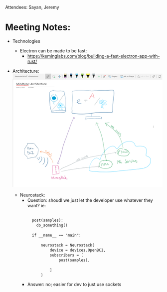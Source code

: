 
Attendees: Sayan, Jeremy

# Meeting Notes:
- Technologies
  - Electron can be made to be fast:
    - https://keminglabs.com/blog/building-a-fast-electron-app-with-rust/

- Architecture:
  ![New Mindtype architecture](./resources/MindTypeNewArchitecture.png)
  - Neurostack:
    - Question: shoudl we just let the developer use whatever they want?
      ie:
        ```

          post(samples):
            do_something()

          if __name__ == "main":

              neurostack = Neurostack(
                  device = devices.OpenBCI,
                  subscribers = [
                      post(samples),
                      
                  ]
              )

        ```
    - Answer: no; easier for dev to just use sockets
  